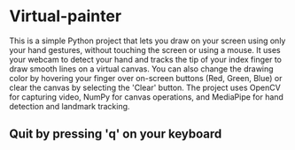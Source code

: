 # Virtual-painter

This is a simple Python project that lets you draw on your screen using only your hand gestures, without touching the screen or using a mouse. It uses your webcam to detect your hand and tracks the tip of your index finger to draw smooth lines on a virtual canvas. You can also change the drawing color by hovering your finger over on-screen buttons (Red, Green, Blue) or clear the canvas by selecting the 'Clear' button. The project uses OpenCV for capturing video, NumPy for canvas operations, and MediaPipe for hand detection and landmark tracking.

## Quit by pressing 'q' on your keyboard
